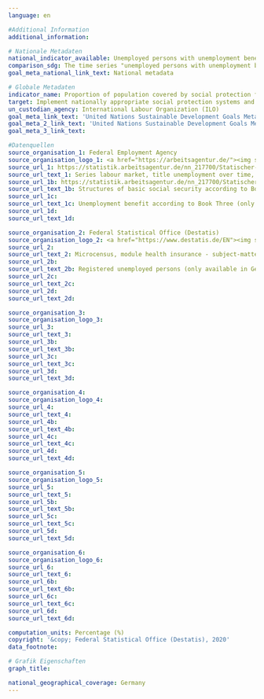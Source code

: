 ```yaml
---
language: en

#Additional Information
additional_information: 

# Nationale Metadaten
national_indicator_available: Unemployed persons with unemployment benefits <br>Population covered by health insurance
comparison_sdg: The time series "unemployed persons with unemployment benefits" provides additional information and is not compliant with the (sub)-indicators described in the global metadata of ILO. The time series "population covered by health insurance" provides additional information.
goal_meta_national_link_text: National metadata

# Globale Metadaten
indicator_name: Proportion of population covered by social protection floors/systems, by sex, distinguishing children, unemployed persons, older persons, persons with disabilities, pregnant women, newborns, work-injury victims and the poor and the vulnerable
target: Implement nationally appropriate social protection systems and measures for all, including floors, and by 2030 achieve substantial coverage of the poor and the vulnerable
un_custodian_agency: International Labour Organization (ILO)
goal_meta_link_text: 'United Nations Sustainable Development Goals Metadata (Custodian Agency: International Labour Organization (ILO))'
goal_meta_2_link_text: 'United Nations Sustainable Development Goals Metadata (Custodian Agency: World Bank (WB))'
goal_meta_3_link_text: 

#Datenquellen
source_organisation_1: Federal Employment Agency
source_organisation_logo_1: <a href="https://arbeitsagentur.de/"><img src="https://g205sdgs.github.io/sdg-indicators/public/OrgImgEnba.png" alt="Logo ba " style="height:60px;width: 148px" /></a>
source_url_1: https://statistik.arbeitsagentur.de/nn_217700/Statischer-Content/Rubriken/Arbeitslose-und-gemeldetes-Stellenangebot/Arbeitslose/Arbeitslosigkeit-in-Deutschland-seit-1950-Monats-Jahreszahlen.html
source_url_text_1: Series labour market, title unemployment over time, table 2.6.1 (only available in German)
source_url_1b: https://statistik.arbeitsagentur.de/nn_217700/Statischer-Content/Rubriken/Grundsicherung-fuer-Arbeitsuchende-SGBII/Ueberblick/Zeitreihe-zu-Strukturen-der-Bedarfsgemeinschaften-Leistungsempfaenger.html
source_url_text_1b: Structures of basic social security according to Book Two (only available in German)
source_url_1c: 
source_url_text_1c: Unemployment benefit according to Book Three (only available in German)
source_url_1d: 
source_url_text_1d: 

source_organisation_2: Federal Statistical Office (Destatis)
source_organisation_logo_2: <a href="https://www.destatis.de/EN"><img src="https://g205sdgs.github.io/sdg-indicators/public/OrgImgEndestatis.png" alt="Logo destatis " style="height:60px;width: 148px" /></a>
source_url_2: 
source_url_text_2: Microcensus, module health insurance - subject-matter series 13, series 1.1 (only available in German)
source_url_2b: 
source_url_text_2b: Registered unemployed persons (only available in German)
source_url_2c: 
source_url_text_2c: 
source_url_2d: 
source_url_text_2d: 

source_organisation_3: 
source_organisation_logo_3: 
source_url_3: 
source_url_text_3: 
source_url_3b: 
source_url_text_3b: 
source_url_3c: 
source_url_text_3c: 
source_url_3d: 
source_url_text_3d: 

source_organisation_4: 
source_organisation_logo_4: 
source_url_4: 
source_url_text_4: 
source_url_4b: 
source_url_text_4b: 
source_url_4c: 
source_url_text_4c: 
source_url_4d: 
source_url_text_4d: 

source_organisation_5: 
source_organisation_logo_5: 
source_url_5: 
source_url_text_5: 
source_url_5b: 
source_url_text_5b: 
source_url_5c: 
source_url_text_5c: 
source_url_5d: 
source_url_text_5d: 

source_organisation_6: 
source_organisation_logo_6: 
source_url_6: 
source_url_text_6: 
source_url_6b: 
source_url_text_6b: 
source_url_6c: 
source_url_text_6c: 
source_url_6d: 
source_url_text_6d: 

computation_units: Percentage (%)
copyright: '&copy; Federal Statistical Office (Destatis), 2020'
data_footnote: 

# Grafik Eigenschaften
graph_title: 

national_geographical_coverage: Germany
---
```


